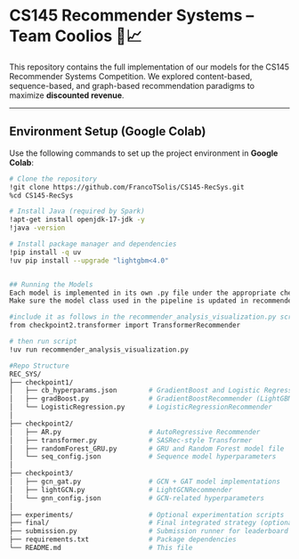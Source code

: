 # CS145 Recommender Systems – Team Coolios 🧠📈

This repository contains the full implementation of our models for the CS145 Recommender Systems Competition. We explored content-based, sequence-based, and graph-based recommendation paradigms to maximize **discounted revenue**.

---

## Environment Setup (Google Colab)

Use the following commands to set up the project environment in **Google Colab**:

```bash
# Clone the repository
!git clone https://github.com/FrancoTSolis/CS145-RecSys.git
%cd CS145-RecSys

# Install Java (required by Spark)
!apt-get install openjdk-17-jdk -y
!java -version

# Install package manager and dependencies
!pip install -q uv
!uv pip install --upgrade "lightgbm<4.0"


## Running the Models
Each model is implemented in its own .py file under the appropriate checkpoint folder. 
Make sure the model class used in the pipeline is updated in recommender_analysis_visualization.py

#include it as follows in the recommender_analysis_visualization.py script
from checkpoint2.transformer import TransformerRecommender

# then run script
!uv run recommender_analysis_visualization.py

#Repo Structure
REC_SYS/
├── checkpoint1/
│   ├── cb_hyperparams.json        # GradientBoost and Logistic Regression config
│   ├── gradBoost.py               # GradientBoostRecommender (LightGBM)
│   └── LogisticRegression.py      # LogisticRegressionRecommender
│
├── checkpoint2/
│   ├── AR.py                      # AutoRegressive Recommender
│   ├── transformer.py             # SASRec-style Transformer
│   ├── randomForest_GRU.py        # GRU and Random Forest model file
│   └── seq_config.json            # Sequence model hyperparameters
│
├── checkpoint3/
│   ├── gcn_gat.py                 # GCN + GAT model implementations
│   ├── lightGCN.py                # LightGCNRecommender
│   └── gnn_config.json            # GCN-related hyperparameters
│
├── experiments/                   # Optional experimentation scripts
├── final/                         # Final integrated strategy (optional)
├── submission.py                  # Submission runner for leaderboard
├── requirements.txt               # Package dependencies
└── README.md                      # This file


